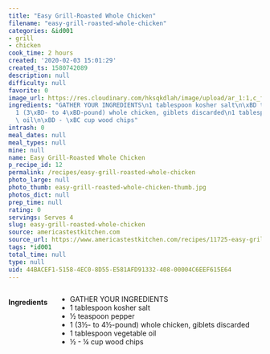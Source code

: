 ```yaml
---
title: "Easy Grill-Roasted Whole Chicken"
filename: "easy-grill-roasted-whole-chicken"
categories: &id001
- grill
- chicken
cook_time: 2 hours
created: '2020-02-03 15:01:29'
created_ts: 1580742089
description: null
difficulty: null
favorite: 0
image_url: https://res.cloudinary.com/hksqkdlah/image/upload/ar_1:1,c_fill,dpr_2.0,f_auto,fl_lossy.progressive.strip_profile,g_faces:auto,q_auto:low,w_344/SFS_GrillRoastedWholeChicken_72_cl3poy
ingredients: "GATHER YOUR INGREDIENTS\n1 tablespoon kosher salt\n\xBD teaspoon pepper\n\
  1 (3\xBD- to 4\xBD-pound) whole chicken, giblets discarded\n1 tablespoon vegetable\
  \ oil\n\xBD - \xBC cup wood chips"
intrash: 0
meal_dates: null
meal_types: null
mine: null
name: Easy Grill-Roasted Whole Chicken
p_recipe_id: 12
permalink: /recipes/easy-grill-roasted-whole-chicken
photo_large: null
photo_thumb: easy-grill-roasted-whole-chicken-thumb.jpg
photos_dict: null
prep_time: null
rating: 0
servings: Serves 4
slug: easy-grill-roasted-whole-chicken
source: americastestkitchen.com
source_url: https://www.americastestkitchen.com/recipes/11725-easy-grill-roasted-whole-chicken
tags: *id001
total_time: null
type: null
uid: 44BACEF1-5158-4EC0-8D55-E581AFD91332-408-00004C6EEF615E64
---
```

<div class="large-8 medium-7 columns" id="writeup">	</div><!-- #writeup -->
</div><!-- #row-one -->
<div class="row" id="row-two">	<div class="medium-4 small-5 columns" id="ingredients"><h4>Ingredients</h4><div class="box box-ingredients content"><ul>
<li>GATHER YOUR INGREDIENTS</li>
<li>1 tablespoon kosher salt</li>
<li>½ teaspoon pepper</li>
<li>1 (3½- to 4½-pound) whole chicken, giblets discarded</li>
<li>1 tablespoon vegetable oil</li>
<li>½ - ¼ cup wood chips</li>
</ul>
</div>	</div>	<div class="medium-6 small-7 columns" id="directions">	</div>